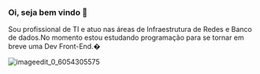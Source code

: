 ### Oi, seja bem vindo 🙌


Sou profissional de TI e atuo nas áreas de Infraestrutura de Redes e Banco de dados.No momento estou estudando programação para se tornar em breve uma Dev Front-End.�
<!--
**ElisangelaSantos/ElisangelaSantos** is a ✨ _special_ ✨ repository because its `README.md` (this file) appears on your GitHub profile.
Aqui estão algumas idéias para você começar:

- 🔭 I’m currently working on ...
- 🌱 I’m currently learning ...
- 👯 I’m looking to collaborate on ...
- 🤔 I’m looking for help with ...
- 💬 Ask me about ...
- 📫 How to reach me: ...
- 😄 Pronouns: ...
- ⚡ Fun fact: ...
-->
                                                                
![imageedit_0_6054305575](https://user-images.githubusercontent.com/86809415/125224043-2c8e4500-e2a3-11eb-8dc9-601fe5f19056.gif)
